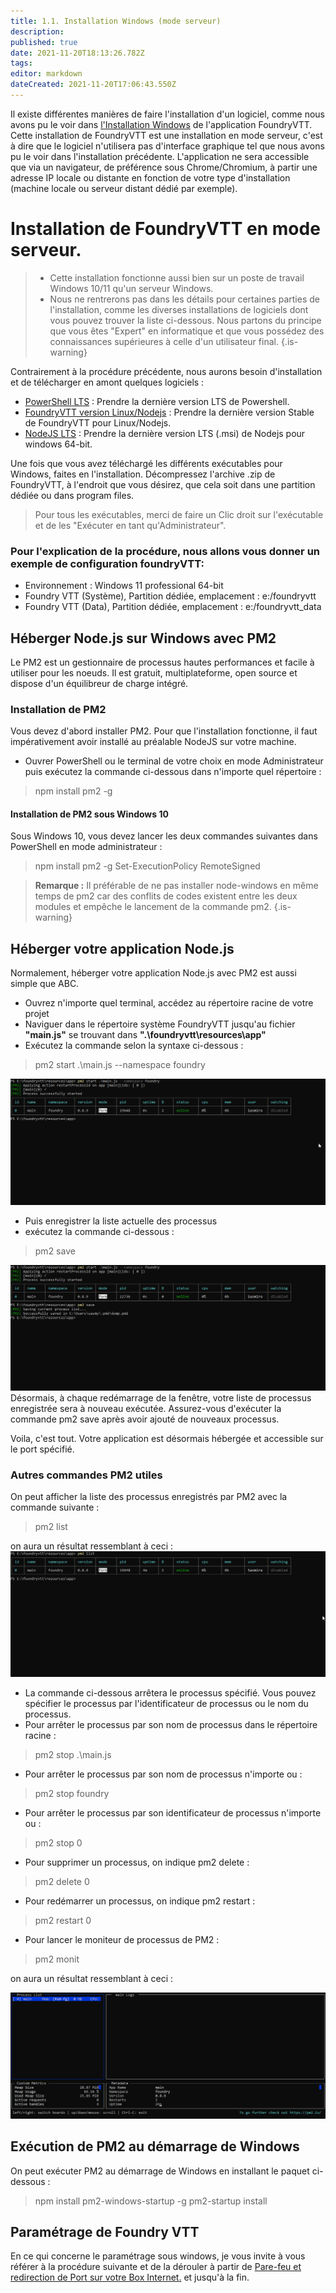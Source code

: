 ```yaml
---
title: 1.1. Installation Windows (mode serveur)
description: 
published: true
date: 2021-11-20T18:13:26.782Z
tags: 
editor: markdown
dateCreated: 2021-11-20T17:06:43.550Z
---
```


Il existe différentes manières de faire l'installation d'un logiciel, comme nous avons pu le voir dans [l'Installation Windows](https://foundryvtt.wiki/fr/pour-commencer/win) de l'application FoundryVTT.
Cette installation de FoundryVTT est une installation en mode serveur, c'est à dire que le logiciel n'utilisera pas d'interface graphique tel que nous avons pu le voir dans l'installation précédente.
L'application ne sera accessible que via un navigateur, de préférence sous Chrome/Chromium, à partir une adresse IP locale ou distante en fonction de votre type d'installation (machine locale ou serveur distant dédié par exemple).

# Installation de FoundryVTT en mode serveur.
>- Cette installation fonctionne aussi bien sur un poste de travail Windows 10/11 qu'un serveur Windows.
>- Nous ne rentrerons pas dans les détails pour certaines parties de l'installation, comme les diverses installations de logiciels dont vous pouvez trouver la liste ci-dessous.
Nous partons du principe que vous êtes "Expert" en informatique et que vous possédez des connaissances supérieures à celle d'un utilisateur final.
{.is-warning}

Contrairement à la procédure précédente, nous aurons besoin d'installation et de télécharger en amont quelques logiciels :
- [PowerShell LTS](https://docs.microsoft.com/fr-fr/powershell/scripting/install/installing-powershell-on-windows) : Prendre la dernière version LTS de Powershell. 
- [FoundryVTT version Linux/Nodejs](https://foundryvtt.com/) : Prendre la dernière version Stable de FoundryVTT pour Linux/Nodejs.
- [NodeJS LTS](https://nodejs.org/en/download/) : Prendre la dernière version LTS (.msi) de Nodejs pour windows 64-bit.


Une fois que vous avez téléchargé les différents exécutables pour Windows, faites en l'installation.
Décompressez l'archive .zip de FoundryVTT, à l'endroit que vous désirez, que cela soit dans une partition dédiée ou dans program files.
>Pour tous les exécutables, merci de faire un Clic droit sur l'exécutable et de les "Exécuter en tant qu'Administrateur".


### Pour l'explication de la procédure, nous allons vous donner un exemple de configuration foundryVTT: 
- Environnement : Windows 11 professional 64-bit
- Foundry VTT (Système), Partition dédiée, emplacement : e:/foundryvtt
- Foundry VTT (Data), Partition dédiée, emplacement : e:/foundryvtt_data

## Héberger Node.js sur Windows avec PM2
Le PM2 est un gestionnaire de processus hautes performances et facile à utiliser pour les noeuds. Il est gratuit, multiplateforme, open source et dispose d'un équilibreur de charge intégré.

### Installation de PM2
Vous devez d'abord installer PM2. Pour que l'installation fonctionne, il faut impérativement avoir installé au préalable NodeJS sur votre machine.
- Ouvrer PowerShell ou le terminal de votre choix en mode Administrateur puis exécutez la commande ci-dessous dans n'importe quel répertoire :
> npm install pm2 -g

#### Installation de PM2 sous Windows 10
Sous Windows 10, vous devez lancer les deux commandes suivantes dans PowerShell en mode administrateur :

> npm install pm2 -g
> Set-ExecutionPolicy RemoteSigned

> **Remarque :** Il préférable de ne pas installer node-windows en même temps de pm2 car des conflits de codes existent entre les deux modules et empêche le lancement de la commande pm2.
{.is-warning}

## Héberger votre application Node.js
Normalement, héberger votre application Node.js avec PM2 est aussi simple que ABC.
- Ouvrez n'importe quel terminal, accédez au répertoire racine de votre projet
- Naviguer dans le répertoire système FoundryVTT jusqu'au fichier **"main.js"** se trouvant dans **".\foundryvtt\resources\app\"**
- Exécutez la commande selon la syntaxe ci-dessous :

>pm2 start .\main.js --namespace foundry

![pm2_start.png](/setup/winstall/pm2_start.png)
- Puis enregistrer la liste actuelle des processus
- exécutez la commande ci-dessous :

>pm2 save

![pm2_save.png](/setup/winstall/pm2_save.png)
Désormais, à chaque redémarrage de la fenêtre, votre liste de processus enregistrée sera à nouveau exécutée. Assurez-vous d'exécuter la commande pm2 save après avoir ajouté de nouveaux processus.

Voila, c'est tout. Votre application est désormais hébergée et accessible sur le port spécifié.

### Autres commandes PM2 utiles
On peut afficher la liste des processus enregistrés par PM2 avec la commande suivante :

>pm2 list

on aura un résultat ressemblant à ceci :
![pm2_list.png](/setup/winstall/pm2_list.png)

- La commande ci-dessous arrêtera le processus spécifié. Vous pouvez spécifier le processus par l'identificateur de processus ou le nom du processus. 
- Pour arrêter le processus par son nom de processus dans le répertoire racine :

>pm2 stop .\main.js

- Pour arrêter le processus par son nom de processus n'importe ou :

>pm2 stop foundry

- Pour arrêter le processus par son identificateur de processus n'importe ou :

>pm2 stop 0

- Pour supprimer un processus, on indique pm2 delete :

>pm2 delete 0

- Pour redémarrer un processus, on indique pm2 restart :

>pm2 restart 0

- Pour lancer le moniteur de processus de PM2 :

>pm2 monit

on aura un résultat ressemblant à ceci :

![pm2_monit.png](/setup/winstall/pm2_monit.png)

## Exécution de PM2 au démarrage de Windows
On peut exécuter PM2 au démarrage de Windows en installant le paquet ci-dessous :

>npm install pm2-windows-startup -g
>pm2-startup install

## Paramétrage de Foundry VTT
En ce qui concerne le paramétrage sous windows, je vous invite à vous référer à la procédure suivante et de la dérouler à partir de [Pare-feu et redirection de Port sur votre Box Internet.](https://foundryvtt.wiki/fr/pour-commencer/win#pare-feu-et-redirection-de-port-sur-votre-box-internet) et jusqu'à la fin.



